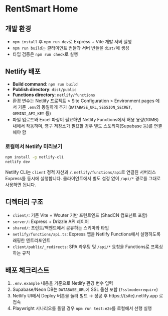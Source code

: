 # RentSmart Home

## 개발 환경
- `npm install` 후 `npm run dev`로 Express + Vite 개발 서버 실행
- `npm run build`는 클라이언트 번들과 서버 번들을 `dist/`에 생성
- 타입 검증은 `npm run check`로 실행

## Netlify 배포
- **Build command**: `npm run build`
- **Publish directory**: `dist/public`
- **Functions directory**: `netlify/functions`
- 환경 변수는 Netlify 프로젝트 > Site Configuration > Environment pages 에서 기존 `.env`와 동일하게 추가 (`DATABASE_URL`, `SESSION_SECRET`, `GEMINI_API_KEY` 등)
- 파일 업로드와 Excel 파싱이 필요하면 Netlify Functions에서 허용 용량(10MB) 내에서 작동하며, 영구 저장소가 필요할 경우 별도 스토리지(Supabase 등)를 연결해야 함

### 로컬에서 Netlify 미리보기
```bash
npm install -g netlify-cli
netlify dev
```
Netlify CLI는 `client` 정적 자산과 `/.netlify/functions/api`로 연결된 서버리스 Express를 동시에 실행합니다. 클라이언트에서 별도 설정 없이 `/api/*` 경로를 그대로 사용하면 됩니다.

## 디렉터리 구조
- `client/`: 기존 Vite + Wouter 기반 프런트엔드 (ShadCN 컴포넌트 포함)
- `server/`: Express + Drizzle API 레이어
- `shared/`: 프런트/백엔드에서 공유하는 스키마와 타입
- `netlify/functions/api.ts`: Express 앱을 Netlify Functions에서 실행하도록 래핑한 엔트리포인트
- `client/public/_redirects`: SPA 라우팅 및 `/api/*` 요청을 Functions로 프록싱하는 규칙

## 배포 체크리스트
1. `.env.example` 내용을 기준으로 Netlify 환경 변수 입력
2. Supabase/Neon DB는 `DATABASE_URL`에 SSL 옵션 포함 (`?sslmode=require`)
3. Netlify UI에서 Deploy 버튼을 눌러 빌드 → 성공 후 https://{site}.netlify.app 로 접속
4. Playwright 시나리오를 돌릴 경우 `npm run test:e2e`를 로컬에서 선행 실행
